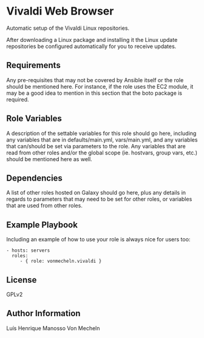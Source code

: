 Vivaldi Web Browser
=========

Automatic setup of the Vivaldi Linux repositories.

After downloading a Linux package and installing it the Linux update repositories be configured automatically for you to receive updates.


Requirements
------------

Any pre-requisites that may not be covered by Ansible itself or the role should be mentioned here. For instance, if the role uses the EC2 module, it may be a good idea to mention in this section that the boto package is required.

Role Variables
--------------

A description of the settable variables for this role should go here, including any variables that are in defaults/main.yml, vars/main.yml, and any variables that can/should be set via parameters to the role. Any variables that are read from other roles and/or the global scope (ie. hostvars, group vars, etc.) should be mentioned here as well.

Dependencies
------------

A list of other roles hosted on Galaxy should go here, plus any details in regards to parameters that may need to be set for other roles, or variables that are used from other roles.

Example Playbook
----------------

Including an example of how to use your role is always nice for users too:

    - hosts: servers
      roles:
         - { role: vonmecheln.vivaldi }

License
-------

GPLv2

Author Information
------------------

Luís Henrique Manosso Von Mecheln

